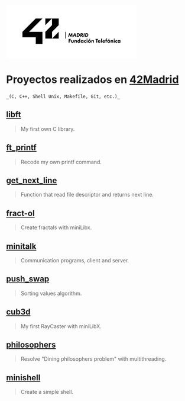 ![42Madrid](/logo%2042Madrid.png)

# Proyectos realizados en [42Madrid](https://www.42madrid.com/)
`_(C, C++, Shell Unix, Makefile, Git, etc.)_`

## [libft](https://github.com/ivanoriola/42/tree/main/libft)
> My first own C library.

## [ft_printf](https://github.com/ivanoriola/42/tree/main/ft_printf)
> Recode my own printf command.

## [get_next_line](https://github.com/ivanoriola/42/tree/main/get_next_line)
> Function that read file descriptor and returns next line.

## [fract-ol](https://github.com/ivanoriola/42/tree/main/fract-ol)
> Create fractals with miniLibx.

## [minitalk](https://github.com/ivanoriola/42/tree/main/minitalk)
> Communication programs, client and server.

## [push_swap](https://github.com/ivanoriola/42/tree/main/push_swap)
> Sorting values algorithm.

## [cub3d](https://github.com/ivanoriola/42/tree/main/cub3d)
> My first RayCaster with miniLibX.

## [philosophers](https://github.com/ivanoriola/42/tree/main/philosophers)
> Resolve "Dining philosophers problem" with multithreading.

## [minishell](https://github.com/ivanoriola/42/tree/main/minishell)
> Create a simple shell.
